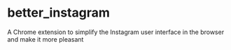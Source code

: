 # better_instagram
A Chrome extension to simplify the Instagram user interface in the browser and make it more pleasant
